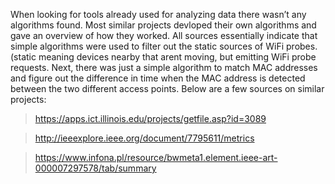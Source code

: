 When looking for tools already used for analyzing data there wasn’t any algorithms found. Most similar projects devloped their own algorithms and gave an overview of how they worked. 
All sources essentially indicate that simple algorithms were used to filter out the static sources of WiFi probes. (static meaning devices nearby that arent moving, but emitting WiFi probe requests. Next, there was just a simple algorithm to match MAC addresses and figure out the difference in time when the MAC address is detected between the two different access points. 
Below are a few sources on similar projects:

> https://apps.ict.illinois.edu/projects/getfile.asp?id=3089</br >

> http://ieeexplore.ieee.org/document/7795611/metrics</br >

> https://www.infona.pl/resource/bwmeta1.element.ieee-art-000007297578/tab/summary</br >
